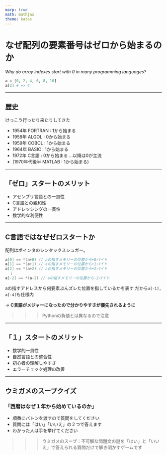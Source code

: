```yaml
---
marp: true
math: mathjax
theme: katas
---
```

<!-- 
size: 16:9
paginate: true
-->
<!-- header: 勉強会# ― エンジニアとしての解像度を高めるための勉強会-->

# なぜ配列の要素番号はゼロから始まるのか
_Why do array indexes start with 0 in many programming languages?_

```py
a = [0, 2, 4, 6, 8, 10]
a[2] # => 4
```

---

## 歴史

けっこう行ったり来たりしてきた

* 1954年 FORTRAN : 1から始まる
* 1958年 ALGOL : 0から始まる
* 1959年 COBOL : 1から始まる
* 1964年 BASIC : 1から始まる
* 1972年 C言語 : 0から始まる …以降は0が主流
* (1970年代後半 MATLAB : 1から始まる)

---

## 「ゼロ」スタートのメリット

* アセンブリ言語との一貫性
* C言語との親和性
* アドレッシングの一貫性
* 数学的な利便性

<!-- 
アセンブリ言語の影響: 多くのプログラミング言語は、アセンブリ言語や低水準の機械語に基づいています。これらの言語では、メモリ上のアドレスはゼロから始まり、0番地が最初の要素を指すことが一般的でした。高水準言語の設計者たちは、このアセンブリ言語の概念を引き継ぎ、要素番号をゼロから始めることを採用しました。

C言語の影響: C言語は、多くの現代のプログラミング言語に影響を与えた重要な言語の一つです。C言語では、配列の添字がゼロから始まります。この言語が広く普及したことにより、この慣習が他の言語にも受け継がれました。

* アドレッシングの一貫性: メモリ上のアドレッシングがゼロから始まることにより、配列の要素番号も同じゼロベースの添字を採用することで、アドレッシングの一貫性が確保されます。これは、プログラミングにおいて予測可能性を高め、バグの発生を防ぐのに役立ちます。

* 数学的な便宜: 数学的な文脈においても、0を基点とすることが一般的であり、これがプログラミングにおいても受け継がれた一因と言えます。
-->

---

## C言語ではなぜゼロスタートか

配列はポインタのシンタックスシュガー。

```cpp
a[0] == *(a+0) // aの指すメモリーの位置から+0バイト
a[1] == *(a+1) // aの指すメモリーの位置から+1バイト
a[2] == *(a+2) // aの指すメモリーの位置から+2バイト
  ︙
a[-2] == *(a-2) // aの指すメモリーの位置から-2バイト
```

aの指すアドレスから何要素ぶんズレた位置を指しているかを表す
だから`a[-1], a[-4]`も仕様内

→ **C言語がメジャーになったので分かりやすさが優先されるように**

>>> Pythonの負値とは異なるので注意

---

## 「１」スタートのメリット

* 数学的一貫性
* 自然言語との整合性
* 初心者の理解しやすさ
* エラーチェック処理の改善

<!--
数学的一貫性: 数学の慣習に合わせて要素番号を1から始めることが、数学との整合性を高める一因となります。多くの数学的な文脈では、数列や集合などの要素番号が1から始まることが一般的です。

自然言語との整合性: 人間が自然言語で要素を数える際、通常は1から始めます。このため、要素番号を1から始めることで、プログラミングコードがより自然言語との整合性を持つことができます。

初心者の理解しやすさ: 初心者がプログラミングを学ぶ際、1から始まる要素番号は直感的であり、添字の操作が直感的になります。これは、プログラミング初心者にとって学習しやすい側面があります。

エラーチェックの改善: 要素番号が1から始まる場合、一部のプログラミングエラーが発生しにくくなります。例えば、要素番号が1から始まる場合、0を無効なインデックスとして扱うことができ、配列外アクセスのエラーを防ぐことができます。
-->

---

## ウミガメのスープクイズ

### **「西暦はなぜ１年から始めているのか」**

* 順番にバトンを渡すので質問をしてください
* 質問には「はい」「いいえ」の２つで答えます
* わかった人は手を挙げてください

>>> ウミガメのスープ：不可解な問題文の謎を「はい」と「いいえ」で答えられる質問だけで解き明かすゲームです

<!-- ウミガメのスープは、不可解な問題文の謎を「はい」と「いいえ」で答えられる質問だけで解き明かすというゲームです。知識の水平思考を鍛えることができると言われています。ただし今回のそれは強引な答えではなく、実際にちゃんとした理由があるものを選んでいます。 -->

<!-- 紀元前１年の次は西暦１年で、ゼロはない（天文学などでは紀元前１年をゼロ年として扱うが、それは最近になってからの話）。なぜか -->
<!-- A.D.またADとは「アンノドミニ (Anno Domini)」の略であり、「主（イエス・キリスト）の年に」という意味(BCはBefore Christ)。ただし19世紀以降においては、非キリスト教徒との関係から、ADの代わりにCommon Era（略：CE、「共通紀元」の意）へ、同時に紀元前（BC）の代わりに『Before Common Era（BCE）』に切り替える動きが広まっている -->

<!--
* インドで数としての「0」の概念が確立されたのは、はっきりしていないが5世紀頃(401-500年)。
* 西暦はローマの神学者ディオニュシウス・エクシグウスによって算出された。西暦525年(6世紀)のこと。
* なので0という数字が無いときに西暦が考えられた -->

<!-- 当時ローマで用いられていたディオクレティアヌス紀元に替えて、イエス・キリストの受肉（生誕年）の翌年を元年とする新たな紀元を提案した。これはディオクレティアヌスがキリスト教の迫害者であるため -->

<!-- 0という数字はフワーリズミー(780-850。イスラム科学の学者。アルゴリズムの語源になった人らしい)の著作により「アラビア数学」の「0」として西欧に広まっていった。 -->

<!-- それ以前は空白で表したり、あるいは別の記号で表すなど数字としては扱っていなかった。古代ギリシャ・バビロニア文明から今に続く時計も、12時の次は0時ではなく1時 -->
<!-- 天文学的紀年法（en:Astronomical year numbering）では紀元前1年を紀元0年として、-1,-2,…と負数にする。これは計算がしやすいのと、あと閏年の計算が紀元後と同じ４の倍数にできるというメリットもある -->

<!--  -->
